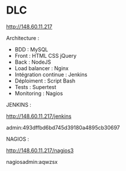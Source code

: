 # DLC
http://148.60.11.217

Architecture :
- BDD : MySQL
- Front : HTML CSS jQuery
- Back : NodeJS
- Load balancer : Nginx
- Intégration continue : Jenkins
- Déploiment : Script Bash
- Tests : Supertest
- Monitoring : Nagios

JENKINS :

http://148.60.11.217/jenkins

admin:493dffbd6bd745d39180a4895cb30697

NAGIOS : 

http://148.60.11.217/nagios3

nagiosadmin:aqwzsx
